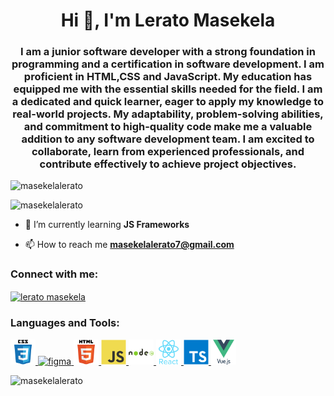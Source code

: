 <h1 align="center">Hi 👋, I'm Lerato Masekela</h1>
<h3 align="center">I am a junior software developer with a strong foundation in programming and a certification in software development. I am proficient in HTML,CSS and JavaScript. My education has equipped me with the essential skills needed for the field. I am a dedicated and quick learner, eager to apply my knowledge to real-world projects. My adaptability, problem-solving abilities, and commitment to high-quality code make me a valuable addition to any software development team. I am excited to collaborate, learn from experienced professionals, and contribute effectively to achieve project objectives.</h3>

<p align="centre"> <img src="https://cdn.dribbble.com/users/2704414/screenshots/7466903/selfportrait.gif" alt="masekelalerato" height="160" width="280" /> </p>

<p align="left"> <img src="https://komarev.com/ghpvc/?username=masekelalerato&label=Profile%20views&color=0e75b6&style=flat" alt="masekelalerato" /> </p>

- 🌱 I’m currently learning **JS Frameworks**

- 📫 How to reach me **masekelalerato7@gmail.com**

<h3 align="left">Connect with me:</h3>
<p align="left">
<a href="https://www.linkedin.com/in/lerato-masekela-64783025b/" target="blank">
<img align="center" src="https://raw.githubusercontent.com/rahuldkjain/github-profile-readme-generator/master/src/images/icons/Social/linked-in-alt.svg" alt="lerato masekela" height="30" width="40" /></a>
</p>

<h3 align="left">Languages and Tools:</h3>
<p align="left"> <a href="https://www.w3schools.com/css/" target="_blank" rel="noreferrer"> <img src="https://raw.githubusercontent.com/devicons/devicon/master/icons/css3/css3-original-wordmark.svg" alt="css3" width="40" height="40"/> </a> <a href="https://www.figma.com/" target="_blank" rel="noreferrer"> <img src="https://www.vectorlogo.zone/logos/figma/figma-icon.svg" alt="figma" width="40" height="40"/> </a> <a href="https://www.w3.org/html/" target="_blank" rel="noreferrer"> <img src="https://raw.githubusercontent.com/devicons/devicon/master/icons/html5/html5-original-wordmark.svg" alt="html5" width="40" height="40"/> </a> <a href="https://developer.mozilla.org/en-US/docs/Web/JavaScript" target="_blank" rel="noreferrer"> <img src="https://raw.githubusercontent.com/devicons/devicon/master/icons/javascript/javascript-original.svg" alt="javascript" width="40" height="40"/> </a> <a href="https://nodejs.org" target="_blank" rel="noreferrer"> <img src="https://raw.githubusercontent.com/devicons/devicon/master/icons/nodejs/nodejs-original-wordmark.svg" alt="nodejs" width="40" height="40"/> </a> <a href="https://reactjs.org/" target="_blank" rel="noreferrer"> <img src="https://raw.githubusercontent.com/devicons/devicon/master/icons/react/react-original-wordmark.svg" alt="react" width="40" height="40"/> <a href="https://www.typescriptlang.org/" target="_blank" rel="noreferrer"> <img src="https://raw.githubusercontent.com/devicons/devicon/master/icons/typescript/typescript-original.svg" alt="typescript" width="40" height="40"/> </a> <a href="https://vuejs.org/" target="_blank" rel="noreferrer"> <img src="https://raw.githubusercontent.com/devicons/devicon/master/icons/vuejs/vuejs-original-wordmark.svg" alt="vuejs" width="40" height="40"/> </a> </p>

<p><img align="left" src="https://github-readme-stats.vercel.app/api/top-langs?username=masekelalerato&show_icons=true&locale=en&layout=compact" alt="masekelalerato" /></p>







